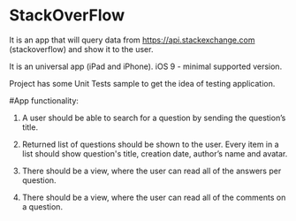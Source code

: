 # StackOverFlow

It is an app that will query data from https://api.stackexchange.com (stackoverflow) and show it to the user.

It is an universal app (iPad and iPhone).
iOS 9 - minimal supported version.

Project has some Unit Tests sample to get the idea of testing application.

#App functionality:
1. A user should be able to search for a question by sending the question’s title.

2. Returned list of questions should be shown to the user. Every item in a list should show question's title, creation date, author’s name and avatar.

3. There should be a view, where the user can read all of the answers per question.

4. There should be a view, where the user can read all of the comments on a question.

